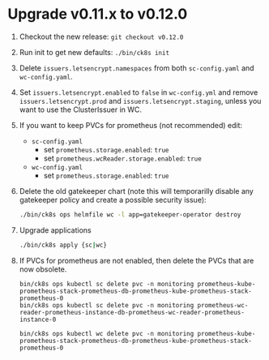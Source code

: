 # Upgrade v0.11.x to v0.12.0

1. Checkout the new release: `git checkout v0.12.0`

1. Run init to get new defaults: `./bin/ck8s init`

1. Delete `issuers.letsencrypt.namespaces` from both `sc-config.yaml` and `wc-config.yaml`.

1. Set `issuers.letsencrypt.enabled` to `false` in `wc-config.yml` and remove `issuers.letsencrypt.prod` and `issuers.letsencrypt.staging`, unless you want to use the ClusterIssuer in WC.

1. If you want to keep PVCs for prometheus (not recommended) edit:

    * `sc-config.yaml`
      * set `prometheus.storage.enabled`: `true`
      * set `prometheus.wcReader.storage.enabled`: `true`
    * `wc-config.yaml`
      * set `prometheus.storage.enabled`: `true`

1. Delete the old gatekeeper chart (note this will temporarilly disable any gatekeeper policy and create a possible security issue):
    ```bash
    ./bin/ck8s ops helmfile wc -l app=gatekeeper-operator destroy
    ```

1. Upgrade applications
    ```bash
    ./bin/ck8s apply {sc|wc}
    ```

1. If PVCs for prometheus are not enabled, then delete the PVCs that are now obsolete.

    ```ShellSession
    bin/ck8s ops kubectl sc delete pvc -n monitoring prometheus-kube-prometheus-stack-prometheus-db-prometheus-kube-prometheus-stack-prometheus-0
    bin/ck8s ops kubectl sc delete pvc -n monitoring prometheus-wc-reader-prometheus-instance-db-prometheus-wc-reader-prometheus-instance-0

    bin/ck8s ops kubectl wc delete pvc -n monitoring prometheus-kube-prometheus-stack-prometheus-db-prometheus-kube-prometheus-stack-prometheus-0
    ```

